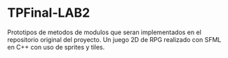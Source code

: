 # TPFinal-LAB2

Prototipos de metodos de modulos que seran implementados en el repositorio original del proyecto.
Un juego 2D de RPG realizado con SFML en C++ con uso de sprites y tiles.
